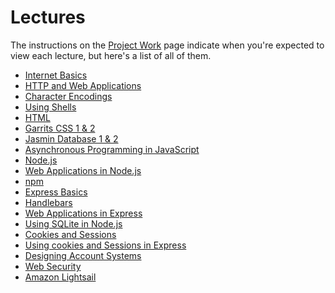 # Lectures
The instructions on the [Project Work](./project-work/) page indicate when you're expected to view each lecture, but here's a list of all of them.

* [Internet Basics](../../lectures/internet-basics/)
* [HTTP and Web Applications](../../lectures/http-and-web-applications/)
* [Character Encodings](../../lectures/character-encodings/)
* [Using Shells](../../lectures/using-shells/)
* [HTML](../../lectures/html/)
* [Garrits CSS 1 & 2](../../lectures/garrit-css/)
* [Jasmin Database 1 & 2](../../lectures/jasmine-database/)
* [Asynchronous Programming in JavaScript](../../lectures/asynchronous-programming-in-js/)
* [Node.js](../../lectures/node-js/)
* [Web Applications in Node.js](../../lectures/web-applications-in-node-js/)
* [npm](../../lectures/npm/)
* [Express Basics](../../lectures/express-basics/)
* [Handlebars](../../lectures/handlebars/)
* [Web Applications in Express](../../lectures/web-applications-in-express/)
* [Using SQLite in Node.js](../../lectures/using-sqlite-in-node-js/)
* [Cookies and Sessions](../../lectures/cookies-and-sessions/)
* [Using cookies and Sessions in Express](../../lectures/using-cookies-and-sessions-in-express/)
* [Designing Account Systems](../../lectures/designing-account-systems/)
* [Web Security](../../lectures/web-security/)
* [Amazon Lightsail](../../lectures/amazon-lightsail/)

<!--
* [Report Writing](../../lectures/report-writing/)
HTML
* [CSS](../../lectures/css/)
* [HTML & CSS Frameworks](../../lectures/html-and-css-frameworks/)
* [JavaScript Basics](../../lectures/javascript-basics/)
Asynchronous Programming in JavaScript
-->

<!--
Web Applications in Express
* [SQLite](../../lectures/sqlite/)
Using SQLite in Node.js
-->